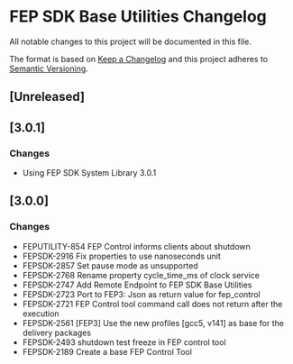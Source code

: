 <!--
  Copyright @ 2021 VW Group. All rights reserved.
  
      This Source Code Form is subject to the terms of the Mozilla
      Public License, v. 2.0. If a copy of the MPL was not distributed
      with this file, You can obtain one at https://mozilla.org/MPL/2.0/.
  
  If it is not possible or desirable to put the notice in a particular file, then
  You may include the notice in a location (such as a LICENSE file in a
  relevant directory) where a recipient would be likely to look for such a notice.
  
  You may add additional accurate notices of copyright ownership.
  
  -->
# FEP SDK Base Utilities Changelog
All notable changes to this project will be documented in this file.

The format is based on [Keep a Changelog](http://keepachangelog.com/en/1.0.0) and this project adheres to [Semantic Versioning](https://semver.org/lang/en).

## [Unreleased]

## [3.0.1]
### Changes
- Using FEP SDK System Library 3.0.1

## [3.0.0]

### Changes
- FEPUTILITY-854 FEP Control informs clients about shutdown
- FEPSDK-2916 Fix properties to use nanoseconds unit
- FEPSDK-2857 Set pause mode as unsupported
- FEPSDK-2768 Rename property cycle_time_ms of clock service 
- FEPSDK-2747 Add Remote Endpoint to FEP SDK Base Utilities
- FEPSDK-2723 Port to FEP3: Json as return value for fep_control
- FEPSDK-2721 FEP Control tool command call does not return after the execution
- FEPSDK-2561 [FEP3] Use the new profiles [gcc5, v141] as base for the delivery packages
- FEPSDK-2493 shutdown test freeze in FEP control tool
- FEPSDK-2189 Create a base FEP Control Tool
